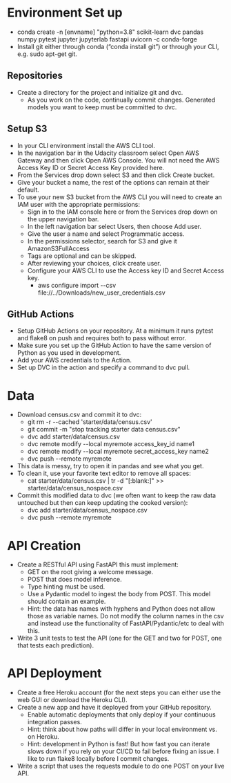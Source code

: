 # Environment Set up
* conda create -n [envname] "python=3.8" scikit-learn dvc pandas numpy pytest jupyter jupyterlab fastapi uvicorn -c conda-forge
* Install git either through conda (“conda install git”) or through your CLI, e.g. sudo apt-get git.

## Repositories
* Create a directory for the project and initialize git and dvc.
    * As you work on the code, continually commit changes. Generated models you want to keep must be committed to dvc.

## Setup S3
* In your CLI environment install the AWS CLI tool.
* In the navigation bar in the Udacity classroom select Open AWS Gateway and then click Open AWS Console. You will not need the AWS Access Key ID or Secret Access Key provided here.
* From the Services drop down select S3 and then click Create bucket.
* Give your bucket a name, the rest of the options can remain at their default.
* To use your new S3 bucket from the AWS CLI you will need to create an IAM user with the appropriate permissions:
    * Sign in to the IAM console here or from the Services drop down on the upper navigation bar.
    * In the left navigation bar select Users, then choose Add user.
    * Give the user a name and select Programmatic access.
    * In the permissions selector, search for S3 and give it AmazonS3FullAccess
    * Tags are optional and can be skipped.
    * After reviewing your choices, click create user.
    * Configure your AWS CLI to use the Access key ID and Secret Access key.
        * aws configure import --csv file://../Downloads/new_user_credentials.csv

## GitHub Actions
* Setup GitHub Actions on your repository. At a minimum it runs pytest and flake8 on push and requires both to pass without error.
* Make sure you set up the GitHub Action to have the same version of Python as you used in development.
* Add your AWS credentials to the Action.
* Set up DVC in the action and specify a command to dvc pull.

# Data
* Download census.csv and commit it to dvc:
    * git rm -r --cached 'starter/data/census.csv'
    *  git commit -m "stop tracking starter data census.csv"
    * dvc add starter/data/census.csv
    * dvc remote modify --local myremote access_key_id name1
    * dvc remote modify --local myremote secret_access_key name2
    * dvc push --remote myremote
* This data is messy, try to open it in pandas and see what you get.
* To clean it, use your favorite text editor to remove all spaces:
    * cat starter/data/census.csv | tr -d "[:blank:]" >> starter/data/census_nospace.csv
* Commit this modified data to dvc (we often want to keep the raw data untouched but then can keep updating the cooked version):
    * dvc add starter/data/census_nospace.csv
    * dvc push --remote myremote

# API Creation
*  Create a RESTful API using FastAPI this must implement:
    * GET on the root giving a welcome message.
    * POST that does model inference.
    * Type hinting must be used.
    * Use a Pydantic model to ingest the body from POST. This model should contain an example.
   	 * Hint: the data has names with hyphens and Python does not allow those as variable names. Do not modify the column names in the csv and instead use the functionality of FastAPI/Pydantic/etc to deal with this.
* Write 3 unit tests to test the API (one for the GET and two for POST, one that tests each prediction).

# API Deployment
* Create a free Heroku account (for the next steps you can either use the web GUI or download the Heroku CLI).
* Create a new app and have it deployed from your GitHub repository.
    * Enable automatic deployments that only deploy if your continuous integration passes.
    * Hint: think about how paths will differ in your local environment vs. on Heroku.
    * Hint: development in Python is fast! But how fast you can iterate slows down if you rely on your CI/CD to fail before fixing an issue. I like to run flake8 locally before I commit changes.
* Write a script that uses the requests module to do one POST on your live API.
